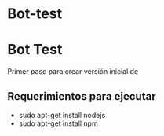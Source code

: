 # Bot-test
# Bot Test

Primer paso para crear versión inicial de

## Requerimientos para ejecutar

* sudo apt-get install nodejs
* sudo apt-get install npm
